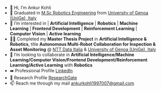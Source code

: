 - 👋 Hi, I’m Ankur Kohli
- 🌱 Graduated in [M.Sc Robotics Engineering](https://corsi.unige.it/corsi/10635) from [University of Genoa (UniGe), Italy](https://unige.it/en)
- 👀 I’m interested in  | **Artificial Intelligence** | **Robotics** | **Machine Learning** | **Frontend Development** | **Reinforcement Learning** | **Computer Vision** | **Active learning**
- 👨‍💻 Completed my **Master Thesis Project** in **Artificial Intelligence & Robotics**, title **Autonomous Multi-Robot Collaboration for Inspection & Asset Monitoring** @ [NTT Data Italia](https://it.nttdata.com/) & [University of Genoa (UniGe), Italy](https://unige.it/en)
- 💞️ I’m looking to collaborate in **Artificial Intelligence/Machine Learning/Computer Vision/Frontend Development/Reinforcement Learning/Active Learning** with **Robotics**
- ➡️ Professional Profile [LinkedIn](https://www.linkedin.com/in/ankur-kohli-7a5865157/)
- 🔭 Research Profile [ResearchGate](https://www.researchgate.net/profile/Ankur-Kohli-4)
- 📫 Reach me through my mail ankurkohli1997007@gmail.com 

<!---
ankurkohli007/ankurkohli007 is a ✨ special ✨ repository because its `README.md` (this file) appears on your GitHub profile.
You can click the Preview link to take a look at your changes.
--->
